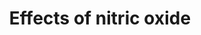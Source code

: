 ---
annotations:
- id: PW:0000476
  parent: regulatory pathway
  type: Pathway Ontology
  value: cardiovascular system homeostasis pathway
authors:
- MartijnVanIersel
- MaintBot
- AlexanderPico
- Mkutmon
- Eweitz
citedin:
- link: PMC9675776
  title: GediNET for discovering gene associations across diseases using knowledge
    based machine learning approach (2022)
communities:
- Micronutrients
description: NO (Nitric oxide) is an important signalling molecule with vasodilatory
  and anti-inflammatory effects, indicating a postive role in reducing hypertension
  and cardiovascular disease. At the same time, NO is also associated with health
  risks such as increased risk in carcinogenesis, and hypoxia in infants. It has been
  suggested that NO can also increase mitochondrial efficiency. NO can be formed from
  L-Arginine through the classic Arginine-NO-Synthase pathway, or it can be formed
  directly from dietary nitrite by deoxiginated globins.
last-edited: 2021-05-07
ndex: 90b13e68-8b63-11eb-9e72-0ac135e8bacf
organisms:
- Homo sapiens
redirect_from:
- /index.php/Pathway:WP1995
- /instance/WP1995
- /instance/WP1995_rr116455
revision: r116455
schema-jsonld:
- '@context': https://schema.org/
  '@id': https://wikipathways.github.io/pathways/WP1995.html
  '@type': Dataset
  creator:
    '@type': Organization
    name: WikiPathways
  description: NO (Nitric oxide) is an important signalling molecule with vasodilatory
    and anti-inflammatory effects, indicating a postive role in reducing hypertension
    and cardiovascular disease. At the same time, NO is also associated with health
    risks such as increased risk in carcinogenesis, and hypoxia in infants. It has
    been suggested that NO can also increase mitochondrial efficiency. NO can be formed
    from L-Arginine through the classic Arginine-NO-Synthase pathway, or it can be
    formed directly from dietary nitrite by deoxiginated globins.
  keywords:
  - AOX1
  - COX1
  - Citrulline
  - L-Arginine
  - NOS1 (neuronal)
  - NOS2 (inducible)
  - NOS3 (endothelial)
  - Nitrate
  - Nitric oxide
  - Nitrite
  - Oxygen
  - VItamin C
  - XDH
  - deoxy-hemoglobin
  - deoxy-myoglobin
  license: CC0
  name: Effects of nitric oxide
seo: CreativeWork
title: Effects of nitric oxide
wpid: WP1995
---